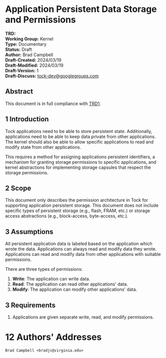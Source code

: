 Application Persistent Data Storage and Permissions
===================================================

**TRD:** <br/>
**Working Group:** Kernel<br/>
**Type:** Documentary<br/>
**Status:** Draft <br/>
**Author:** Brad Campbell<br/>
**Draft-Created:** 2024/03/19<br/>
**Draft-Modified:** 2024/03/19<br/>
**Draft-Version:** 1<br/>
**Draft-Discuss:** tock-dev@googlegroups.com<br/>

Abstract
-------------------------------

This document is in full compliance with
[TRD1][TRD1].

1 Introduction
-------------------------------

Tock applications need to be able to store persistent state. Additionally,
applications need to be able to keep data private from other applications. The
kernel should also be able to allow specific applications to read and modify
state from other applications.

This requires a method for assigning applications persistent identifiers,
a mechanism for granting storage permissions to specific applications,
and kernel abstractions for implementing storage capsules that respect
the storage permissions.




2 Scope
-------------------------------

This document only describes the permission architecture in Tock for supporting
application persistent storage. This document does not include specific types of
persistent storage (e.g., flash, FRAM, etc.) or storage access abstractions
(e.g., block-access, byte-access, etc.).



3 Assumptions
-------------------------------

All persistent application data is labeled based on the application which wrote
the data. Applications can always read and modify data they wrote. Applications
can read and modify data from other applications with suitable permissions.

There are three types of permissions:


1. **Write**: The application can write data.
1. **Read**: The application can read other applications' data.
1. **Modify**: The application can modify other applications' data.




3 Requirements
-------------------------------


1. Applications are given separate write, read, and modify permissions.






12 Authors' Addresses
===============================
```
Brad Campbell <bradjc@virginia.edu>
```

[TRD1]: trd1-trds.md "Tock Reference Document (TRD) Structure and Keywords"
